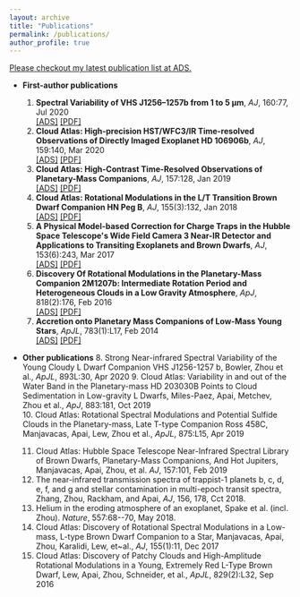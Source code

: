 ```yaml
---
layout: archive
title: "Publications"
permalink: /publications/
author_profile: true
---
```

[Please checkout my latest publication list at ADS.](https://ui.adsabs.harvard.edu/#search/p_=0&q=orcid%3A0000-0003-2969-6040&sort=date%20desc%2C%20bibcode%20desc "NASA/ADS")

* **First-author publications**
  1. **Spectral Variability of VHS J1256–1257b from 1 to 5 μm**, *AJ*, 160:77, Jul 2020         
    [[ADS]](https://ui.adsabs.harvard.edu/abs/2020AJ....160...77Z/abstract "ADS link") [[PDF]](/assets/papers/paper1.pdf "PDF")
  2. **Cloud Atlas: High-precision HST/WFC3/IR Time-resolved Observations of Directly Imaged Exoplanet HD 106906b**, *AJ*, 159:140, Mar 2020        
  [[ADS]](https://ui.adsabs.harvard.edu/abs/2020AJ....159..140Z/abstract "ADS link") [[PDF]](/assets/papers/paper2.pdf "PDF")
  3. **Cloud Atlas: High-Contrast Time-Resolved Observations of Planetary-Mass Companions**, *AJ*, 157:128, Jan 2019    
  [[ADS]](https://ui.adsabs.harvard.edu/abs/2019AJ....157..128Z/abstract "ADS link") [[PDF]](/assets/papers/paper3.pdf "PDF")
  4. **Cloud Atlas: Rotational Modulations in the L/T Transition Brown
  Dwarf Companion HN Peg B**, *AJ*, 155(3):132, Jan 2018    
  [[ADS]](https://ui.adsabs.harvard.edu/abs/2018AJ....155..132Z/abstract "ADS link") [[PDF]](/assets/papers/paper4.pdf "PDF")
  5. **A Physical Model-based Correction for Charge Traps in the Hubble
  Space Telescope's Wide Field Camera 3 Near-IR Detector and Applications to
  Transiting Exoplanets and Brown Dwarfs**, *AJ*, 153(6):243, Mar 2017    
  [[ADS]](https://ui.adsabs.harvard.edu/abs/2017AJ....153..243Z/abstract "ADS link") [[PDF]](/assets/papers/paper5.pdf "PDF")
  6. **Discovery Of Rotational Modulations in the Planetary-Mass Companion
  2M1207b: Intermediate Rotation Period and Heterogeneous Clouds in a Low
  Gravity Atmosphere**, *ApJ*, 818(2):176, Feb 2016        
  [[ADS]](https://ui.adsabs.harvard.edu/abs/2016ApJ...818..176Z/abstract "ADS link") [[PDF]](/assets/papers/paper6.pdf "PDF")
  7. **Accretion onto Planetary Mass Companions of Low-Mass Young Stars**, *ApJL*, 783(1):L17, Feb 2014    
  [[ADS]](https://ui.adsabs.harvard.edu/abs/2014ApJ...783L..17Z/abstract "ADS link") [[PDF]](/assets/papers/paper7.pdf "PDF")
  
* **Other publications**
  8. Strong Near-infrared Spectral Variability of the Young Cloudy L Dwarf Companion VHS J1256-1257 b, Bowler, Zhou et al., *ApJL*, 893L:30, Apr 2020
  9. Cloud Atlas: Variability in and out of the Water Band in the Planetary-mass HD 203030B Points to Cloud Sedimentation in Low-gravity L Dwarfs, Miles-Paez, Apai, Metchev, Zhou et al., *ApJ*, 883:181, Oct 2019  
  10. Cloud Atlas: Rotational Spectral Modulations and Potential Sulfide Clouds in the Planetary-mass, Late T-type Companion Ross 458C, Manjavacas, Apai, Lew, Zhou et al., *ApJL*, 875:L15, Apr 2019
  
  11. Cloud Atlas: Hubble Space Telescope Near-Infrared Spectral Library of Brown Dwarfs, Planetary-Mass Companions, And Hot Jupiters, Manjavacas, Apai, Zhou, et al. *AJ*, 157:101, Feb 2019
  12. The near-infrared transmission spectra of trappist-1 planets b, c, d, e, f, and g and stellar contamination in multi-epoch transit spectra, Zhang, Zhou, Rackham, and Apai, *AJ*, 156, 178, Cct 2018.
  13. Helium in the eroding atmosphere of an exoplanet, Spake et al. (incl. Zhou). *Nature*, 557:68--70, May 2018.
  14. Cloud Atlas: Discovery of Rotational Spectral Modulations in a
  Low-mass, L-type Brown Dwarf Companion to a Star, Manjavacas, Apai, Zhou, Karalidi, Lew, et~al., *AJ*, 155(1):11, Dec 2017
  15. Cloud Atlas: Discovery of Patchy Clouds and High-Amplitude
  Rotational Modulations in a Young, Extremely Red L-Type Brown Dwarf, Lew, Apai, Zhou, Schneider, et al., *ApJL*, 829(2):L32, Sep 2016
